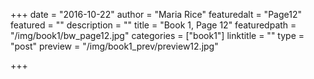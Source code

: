 +++
date = "2016-10-22"
author = "Maria Rice"
featuredalt = "Page12"
featured = ""
description = ""
title = "Book 1, Page 12"
featuredpath = "/img/book1/bw_page12.jpg"
categories = ["book1"]
linktitle = ""
type = "post"
preview = "/img/book1_prev/preview12.jpg"

+++

